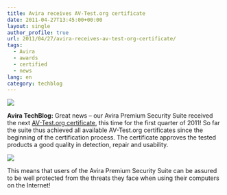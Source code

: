 ```yaml
---
title: Avira receives AV-Test.org certificate
date: 2011-04-27T13:45:00+00:00
layout: single
author_profile: true
url: 2011/04/27/avira-receives-av-test-org-certificate/
tags:
  - Avira
  - awards
  - certified
  - news
lang: en
category: techblog
---
```

[![](http://3.bp.blogspot.com/-RMuVIxyKf5Q/TbgWavUYNzI/AAAAAAAAD2w/_Yv5jesqqyY/s200/avira_logo_red_rgb+%25282%2529.jpg)](http://3.bp.blogspot.com/-RMuVIxyKf5Q/TbgWavUYNzI/AAAAAAAAD2w/_Yv5jesqqyY/s1600/avira_logo_red_rgb+%25282%2529.jpg)

**Avira TechBlog:** Great news – our Avira Premium Security Suite received the next [AV-Test.org certificate](http://www.av-test.org/certifications), this time for the first quarter of 2011! So far the suite thus achieved all available AV-Test.org certificates since the beginning of the certification process. The certificate approves the tested products a good quality in detection, repair and usability.

[![](http://3.bp.blogspot.com/-BWL18TTvAM0/TbgWRsxai1I/AAAAAAAAD2s/P-ElWMIz7K4/s1600/2011-04-AV-Test-Cert-Q1-2011-small.png)](http://3.bp.blogspot.com/-BWL18TTvAM0/TbgWRsxai1I/AAAAAAAAD2s/P-ElWMIz7K4/s1600/2011-04-AV-Test-Cert-Q1-2011-small.png)

This means that users of the Avira Premium Security Suite can be assured to be well protected from the threats they face when using their computers on the Internet!